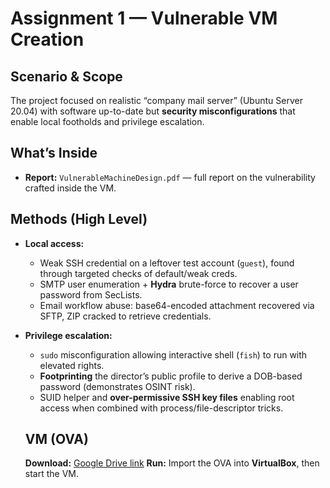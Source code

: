 # Assignment 1 — Vulnerable VM Creation

## Scenario & Scope
The project focused on realistic “company mail server” (Ubuntu Server 20.04) with software up-to-date but **security misconfigurations** that enable local footholds and privilege escalation.

## What’s Inside
- **Report:** `VulnerableMachineDesign.pdf` — full report on the vulnerability crafted inside the VM.  

## Methods (High Level)
- **Local access:**  
  - Weak SSH credential on a leftover test account (`guest`), found through targeted checks of default/weak creds.  
  - SMTP user enumeration + **Hydra** brute-force to recover a user password from SecLists.  
  - Email workflow abuse: base64-encoded attachment recovered via SFTP, ZIP cracked to retrieve credentials.  
- **Privilege escalation:**  
  - `sudo` misconfiguration allowing interactive shell (`fish`) to run with elevated rights.  
  - **Footprinting** the director’s public profile to derive a DOB-based password (demonstrates OSINT risk).  
  - SUID helper and **over-permissive SSH key files** enabling root access when combined with process/file-descriptor tricks.
 
  ## VM (OVA)
  **Download:** [Google Drive link](https://drive.google.com/file/d/1avzkSMauvH16BbbR6_ifhJHaDNgqmDV1/view?usp=sharing)
   **Run:** Import the OVA into **VirtualBox**, then start the VM.
